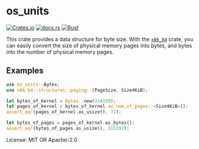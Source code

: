 # os_units

[![Crates.io](https://img.shields.io/crates/v/os_units)](https://crates.io/crates/os_units)
[![docs.rs](https://docs.rs/os_units/badge.svg)](https://docs.rs/os_units)
[![Rust](https://github.com/toku-sa-n/os_units/workflows/Rust/badge.svg)](https://github.com/toku-sa-n/os_units/actions)

This crate provides a data structure for byte size. With the
[`x86_64`](https://github.com/rust-osdev/x86_64) crate, you can easily convert
the size of physical memory pages into bytes, and bytes into the number of physical memory
pages.

## Examples

```rust
use os_units::Bytes;
use x86_64::structures::paging::{PageSize, Size4KiB};

let bytes_of_kernel = Bytes::new(314159);
let pages_of_kernel = bytes_of_kernel.as_num_of_pages::<Size4KiB>();
assert_eq!(pages_of_kernel.as_usize(), 77);

let bytes_of_pages = pages_of_kernel.as_bytes();
assert_eq!(bytes_of_pages.as_usize(), 315392);
```

License: MIT OR Apache-2.0
